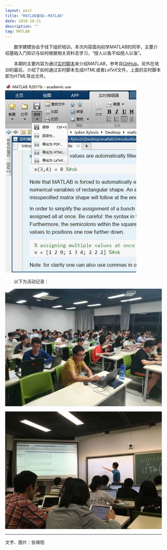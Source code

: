 ```yaml
---
layout: post
title: "MATLAB基础——MATLAB"
date: 2018-10-21
description: ""
tag: MATLAB
---
```


&emsp;&emsp;数学建模协会于线下组织培训，本次内容面向初学*MATLAB*的同学，主要介绍基础入门知识与如何根据相关资料去学习，“授人以鱼不如授人以渔”。

&emsp;&emsp;本期的主要内容为通过[实时脚本](/html/2018-10-21-intro.html)来介绍*MATLAB*，参考自[GitHub](https://github.com/cgroll/mff)。另外在培训的最后，介绍了如何通过实时脚本生成*HTML*或者*LaTeX*文件，上面的实时脚本即为*HTML*导出文件。

![](/images/posts/2018-10-21-intro-1.jpg)

&emsp;&emsp;以下为活动记录：

![](/images/posts/2018-10-21-intro-2.jpg)

![](/images/posts/2018-10-21-intro-3.jpg)

---

文字、图片：张靖阳
